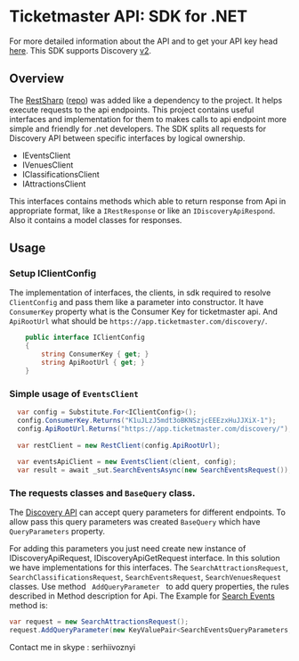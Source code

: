 # Ticketmaster API: SDK for .NET
<p>
For more detailed information about the API and to get your API key head <a href="http://developer.ticketmaster.com/">here</a>. 
This SDK supports Discovery <a href="http://developer.ticketmaster.com/products-and-docs/apis/discovery/v2/">v2</a>.
</p>

<h2>Overview</h2>
The <a href="http://restsharp.org/">RestSharp</a> (<a href="https://github.com/restsharp/RestSharp">repo</a>) was added like a dependency to the project. It helps execute requests to the api endpoints.   
This project contains useful interfaces and implementation for them to makes calls to api endpoint more simple and friendly for .net developers. 
The SDK splits all requests for Discovery API between specific interfaces by logical ownership.

* IEventsClient
* IVenuesClient
* IClassificationsClient
* IAttractionsClient

This interfaces contains methods which able to return response from Api in appropriate format, like a <code>IRestResponse</code>  or like an <code>IDiscoveryApiRespond</code>. Also it contains a model classes for responses. 

<h2>Usage</h2>
<h3>Setup IClientConfig</h3>
The implementation of interfaces, the clients, in sdk required to resolve <code>ClientConfig</code> and pass them like a parameter into constructor. It have <code>ConsumerKey</code> property what is the Consumer Key for ticketmaster api. And <code>ApiRootUrl</code> what should be <code>https://app.ticketmaster.com/discovery/</code>.

```C#
    public interface IClientConfig
    {
        string ConsumerKey { get; }
        string ApiRootUrl { get; }
    }
```
<h3>Simple usage of <code>EventsClient</code></h3>

```C#
  var config = Substitute.For<IClientConfig>();
  config.ConsumerKey.Returns("K1uJLzJ5mdt3oBKNSzjcEEEzxHuJJXiX-1");
  config.ApiRootUrl.Returns("https://app.ticketmaster.com/discovery/");
  
  var restClient = new RestClient(config.ApiRootUrl);
  
  var eventsApiClient = new EventsClient(client, config);
  var result = await _sut.SearchEventsAsync(new SearchEventsRequest());
````

<h3>The requests classes and <code>BaseQuery</code> class.</h3>

The <a href="http://developer.ticketmaster.com/products-and-docs/apis/discovery/v2/">Discovery API</a> can accept query parameters
for different endpoints. To allow pass this query parameters was created <code>BaseQuery</code> which have <code>QueryParameters</code> property. 

For adding this parameters you just need create new instance of IDiscoveryApiRequest, IDiscoveryApiGetRequest interface. In this solution we have implementations for this interfaces. The <code>SearchAttractionsRequest</code>, <code>SearchClassificationsRequest</code>, <code>SearchEventsRequest</code>, <code>SearchVenuesRequest</code> classes. Use method <code> AddQueryParameter </code> to add query properties, the rules described in Method description for Api. The Example for <a href="http://developer.ticketmaster.com/products-and-docs/apis/discovery/v2/#srch-events-v2">Search Events</a> method is: 

```C#
var request = new SearchAttractionsRequest();
request.AddQueryParameter(new KeyValuePair<SearchEventsQueryParameters, string>(SearchEventsQueryParameters.attractionId, "K8vZ91713eV"));
```

Contact me in skype : serhiivoznyi
 
